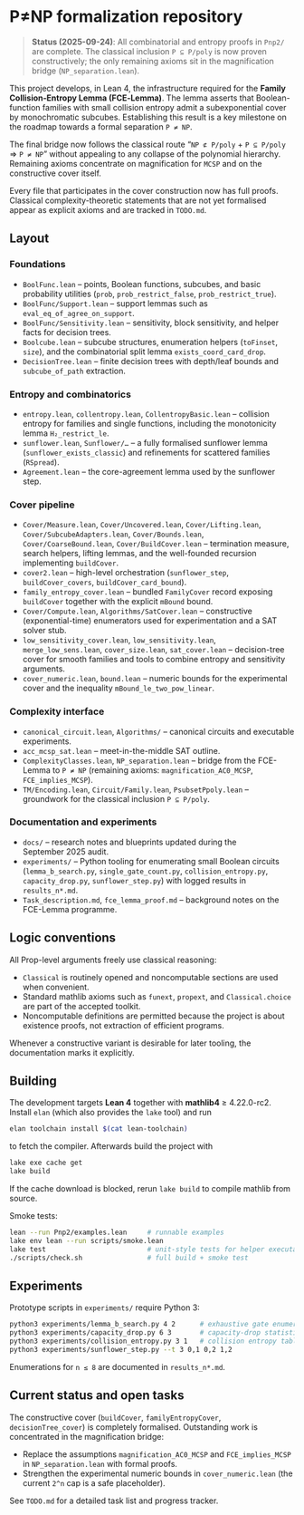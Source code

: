 # P≠NP formalization repository
> **Status (2025-09-24)**: All combinatorial and entropy proofs in `Pnp2/` are complete.  The classical inclusion `P ⊆ P/poly` is now proven constructively; the only remaining axioms sit in the magnification bridge (`NP_separation.lean`).

This project develops, in Lean 4, the infrastructure required for the **Family Collision‑Entropy Lemma (FCE‑Lemma)**.  The lemma asserts that Boolean-function families with small collision entropy admit a subexponential cover by monochromatic subcubes.  Establishing this result is a key milestone on the roadmap towards a formal separation `P ≠ NP`.

The final bridge now follows the classical route “`NP ⊄ P/poly` + `P ⊆ P/poly` ⇒ `P ≠ NP`” without appealing to any collapse of the polynomial hierarchy.  Remaining axioms concentrate on magnification for `MCSP` and on the constructive cover itself.

Every file that participates in the cover construction now has full proofs.  Classical complexity-theoretic statements that are not yet formalised appear as explicit axioms and are tracked in `TODO.md`.

## Layout

### Foundations
* `BoolFunc.lean` – points, Boolean functions, subcubes, and basic probability utilities (`prob`, `prob_restrict_false`, `prob_restrict_true`).
* `BoolFunc/Support.lean` – support lemmas such as `eval_eq_of_agree_on_support`.
* `BoolFunc/Sensitivity.lean` – sensitivity, block sensitivity, and helper facts for decision trees.
* `Boolcube.lean` – subcube structures, enumeration helpers (`toFinset`, `size`), and the combinatorial split lemma `exists_coord_card_drop`.
* `DecisionTree.lean` – finite decision trees with depth/leaf bounds and `subcube_of_path` extraction.

### Entropy and combinatorics
* `entropy.lean`, `collentropy.lean`, `CollentropyBasic.lean` – collision entropy for families and single functions, including the monotonicity lemma `H₂_restrict_le`.
* `sunflower.lean`, `Sunflower/…` – a fully formalised sunflower lemma (`sunflower_exists_classic`) and refinements for scattered families (`RSpread`).
* `Agreement.lean` – the core-agreement lemma used by the sunflower step.

### Cover pipeline
* `Cover/Measure.lean`, `Cover/Uncovered.lean`, `Cover/Lifting.lean`, `Cover/SubcubeAdapters.lean`, `Cover/Bounds.lean`, `Cover/CoarseBound.lean`, `Cover/BuildCover.lean` – termination measure, search helpers, lifting lemmas, and the well-founded recursion implementing `buildCover`.
* `cover2.lean` – high-level orchestration (`sunflower_step`, `buildCover_covers`, `buildCover_card_bound`).
* `family_entropy_cover.lean` – bundled `FamilyCover` record exposing `buildCover` together with the explicit `mBound` bound.
* `Cover/Compute.lean`, `Algorithms/SatCover.lean` – constructive (exponential-time) enumerators used for experimentation and a SAT solver stub.
* `low_sensitivity_cover.lean`, `low_sensitivity.lean`, `merge_low_sens.lean`, `cover_size.lean`, `sat_cover.lean` – decision-tree cover for smooth families and tools to combine entropy and sensitivity arguments.
* `cover_numeric.lean`, `bound.lean` – numeric bounds for the experimental cover and the inequality `mBound_le_two_pow_linear`.

### Complexity interface
* `canonical_circuit.lean`, `Algorithms/` – canonical circuits and executable experiments.
* `acc_mcsp_sat.lean` – meet-in-the-middle SAT outline.
* `ComplexityClasses.lean`, `NP_separation.lean` – bridge from the FCE-Lemma to `P ≠ NP` (remaining axioms: `magnification_AC0_MCSP`, `FCE_implies_MCSP`).
* `TM/Encoding.lean`, `Circuit/Family.lean`, `PsubsetPpoly.lean` – groundwork for the classical inclusion `P ⊆ P/poly`.

### Documentation and experiments
* `docs/` – research notes and blueprints updated during the September 2025 audit.
* `experiments/` – Python tooling for enumerating small Boolean circuits (`lemma_b_search.py`, `single_gate_count.py`, `collision_entropy.py`, `capacity_drop.py`, `sunflower_step.py`) with logged results in `results_n*.md`.
* `Task_description.md`, `fce_lemma_proof.md` – background notes on the FCE-Lemma programme.

## Logic conventions

All Prop-level arguments freely use classical reasoning:

* `Classical` is routinely opened and noncomputable sections are used when convenient.
* Standard mathlib axioms such as `funext`, `propext`, and `Classical.choice` are part of the accepted toolkit.
* Noncomputable definitions are permitted because the project is about existence proofs, not extraction of efficient programs.

Whenever a constructive variant is desirable for later tooling, the documentation marks it explicitly.

## Building

The development targets **Lean 4** together with **mathlib4** ≥ 4.22.0-rc2.  Install `elan` (which also provides the `lake` tool) and run

```bash
elan toolchain install $(cat lean-toolchain)
```

to fetch the compiler.  Afterwards build the project with

```bash
lake exe cache get
lake build
```

If the cache download is blocked, rerun `lake build` to compile mathlib from source.

Smoke tests:

```bash
lean --run Pnp2/examples.lean     # runnable examples
lake env lean --run scripts/smoke.lean
lake test                         # unit-style tests for helper executables
./scripts/check.sh                # full build + smoke test
```

## Experiments

Prototype scripts in `experiments/` require Python 3:

```bash
python3 experiments/lemma_b_search.py 4 2      # exhaustive gate enumeration
python3 experiments/capacity_drop.py 6 3       # capacity-drop statistics
python3 experiments/collision_entropy.py 3 1   # collision entropy tables
python3 experiments/sunflower_step.py --t 3 0,1 0,2 1,2
```

Enumerations for `n ≤ 8` are documented in `results_n*.md`.

## Current status and open tasks

The constructive cover (`buildCover`, `familyEntropyCover`, `decisionTree_cover`) is completely formalised.  Outstanding work is concentrated in the magnification bridge:

* Replace the assumptions `magnification_AC0_MCSP` and `FCE_implies_MCSP` in `NP_separation.lean` with formal proofs.
* Strengthen the experimental numeric bounds in `cover_numeric.lean` (the current `2^n` cap is a safe placeholder).

See `TODO.md` for a detailed task list and progress tracker.

